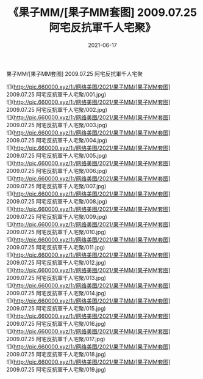 ﻿---
layout: post
title:  《果子MM/[果子MM套图] 2009.07.25 阿宅反抗軍千人宅聚》
date:   2021-06-17
img: http://pic.660000.xyz/1:/网络美图/2021/果子MM/[果子MM套图] 2009.07.25 阿宅反抗軍千人宅聚/000.jpg
categories: [美女, 清纯, 唯美]
---

果子MM/[果子MM套图] 2009.07.25 阿宅反抗軍千人宅聚

 ![](http://pic.660000.xyz/1:/网络美图/2021/果子MM/[果子MM套图] 2009.07.25 阿宅反抗軍千人宅聚/001.jpg) <br>![](http://pic.660000.xyz/1:/网络美图/2021/果子MM/[果子MM套图] 2009.07.25 阿宅反抗軍千人宅聚/002.jpg) <br>![](http://pic.660000.xyz/1:/网络美图/2021/果子MM/[果子MM套图] 2009.07.25 阿宅反抗軍千人宅聚/003.jpg) <br>![](http://pic.660000.xyz/1:/网络美图/2021/果子MM/[果子MM套图] 2009.07.25 阿宅反抗軍千人宅聚/004.jpg) <br>![](http://pic.660000.xyz/1:/网络美图/2021/果子MM/[果子MM套图] 2009.07.25 阿宅反抗軍千人宅聚/005.jpg) <br>![](http://pic.660000.xyz/1:/网络美图/2021/果子MM/[果子MM套图] 2009.07.25 阿宅反抗軍千人宅聚/006.jpg) <br>![](http://pic.660000.xyz/1:/网络美图/2021/果子MM/[果子MM套图] 2009.07.25 阿宅反抗軍千人宅聚/007.jpg) <br>![](http://pic.660000.xyz/1:/网络美图/2021/果子MM/[果子MM套图] 2009.07.25 阿宅反抗軍千人宅聚/008.jpg) <br>![](http://pic.660000.xyz/1:/网络美图/2021/果子MM/[果子MM套图] 2009.07.25 阿宅反抗軍千人宅聚/009.jpg) <br>![](http://pic.660000.xyz/1:/网络美图/2021/果子MM/[果子MM套图] 2009.07.25 阿宅反抗軍千人宅聚/010.jpg) <br>![](http://pic.660000.xyz/1:/网络美图/2021/果子MM/[果子MM套图] 2009.07.25 阿宅反抗軍千人宅聚/011.jpg) <br>![](http://pic.660000.xyz/1:/网络美图/2021/果子MM/[果子MM套图] 2009.07.25 阿宅反抗軍千人宅聚/012.jpg) <br>![](http://pic.660000.xyz/1:/网络美图/2021/果子MM/[果子MM套图] 2009.07.25 阿宅反抗軍千人宅聚/013.jpg) <br>![](http://pic.660000.xyz/1:/网络美图/2021/果子MM/[果子MM套图] 2009.07.25 阿宅反抗軍千人宅聚/014.jpg) <br>![](http://pic.660000.xyz/1:/网络美图/2021/果子MM/[果子MM套图] 2009.07.25 阿宅反抗軍千人宅聚/015.jpg) <br>![](http://pic.660000.xyz/1:/网络美图/2021/果子MM/[果子MM套图] 2009.07.25 阿宅反抗軍千人宅聚/016.jpg) <br>![](http://pic.660000.xyz/1:/网络美图/2021/果子MM/[果子MM套图] 2009.07.25 阿宅反抗軍千人宅聚/017.jpg) <br>![](http://pic.660000.xyz/1:/网络美图/2021/果子MM/[果子MM套图] 2009.07.25 阿宅反抗軍千人宅聚/018.jpg) <br>![](http://pic.660000.xyz/1:/网络美图/2021/果子MM/[果子MM套图] 2009.07.25 阿宅反抗軍千人宅聚/019.jpg) <br>